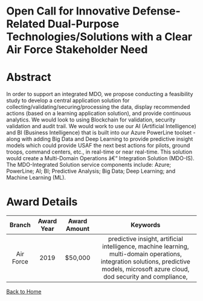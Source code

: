 
Open Call for Innovative Defense-Related Dual-Purpose Technologies/Solutions with a Clear Air Force Stakeholder Need
====================================================================================================================

# Abstract


In order to support an integrated MDO, we propose conducting a feasibility study to develop a central application solution for collecting/validating/securing/processing the data, display recommended actions (based on a learning application solution), and provide continuous analytics. We would look to using Blockchain for validation, security validation and audit trail. We would work to use our AI (Artificial Intelligence) and BI (Business Intelligence) that is built into our Azure PowerLine toolset - along with adding Big Data and Deep Learning to provide predictive insight models which could provide USAF the next best actions for pilots, ground troops, command centers, etc., in real-time or near real-time. This solution would create a Multi-Domain Operations â€“ Integration Solution (MDO-IS). The MDO-Integrated Solution service components include: Azure; PowerLine; AI; BI; Predictive Analysis; Big Data; Deep Learning; and Machine Learning (ML).  

# Award Details

|Branch|Award Year|Award Amount|Keywords|
| :---: | :---: | :---: | :---: |
|Air Force|2019|$50,000|predictive insight, artificial intelligence, machine learning, multi-domain operations, integration solutions, predictive models, microsoft azure cloud, dod security and compliance, |
  
  


[Back to Home](https://github.com/chrischow/dod_sbir_awards#1546)